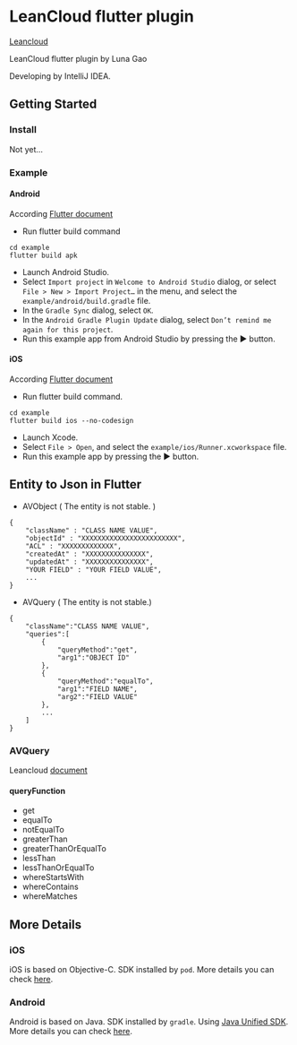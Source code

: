 # LeanCloud flutter plugin

[Leancloud](https://leancloud.cn/)

LeanCloud flutter plugin by Luna Gao

Developing by IntelliJ IDEA.

## Getting Started

### Install

Not yet...

### Example

#### Android
According [Flutter document](https://flutter.io/docs/development/packages-and-plugins/developing-packages#step-2b-add-android-platform-code-javakt)
* Run flutter build command
```
cd example
flutter build apk
```
* Launch Android Studio.
* Select `Import project` in `Welcome to Android Studio` dialog, or select `File > New > Import Project…` in the menu, and select the `example/android/build.gradle` file.
* In the `Gradle Sync` dialog, select `OK`.
* In the `Android Gradle Plugin Update` dialog, select `Don’t remind me again for this project`.
* Run this example app from Android Studio by pressing the ▶ button.
  
#### iOS
According [Flutter document](https://flutter.io/docs/development/packages-and-plugins/developing-packages#step-2c-add-ios-platform-code-hmswift)
* Run flutter build command.
```
cd example
flutter build ios --no-codesign
```
* Launch Xcode.
* Select `File > Open`, and select the `example/ios/Runner.xcworkspace` file.
* Run this example app by pressing the ▶ button.

## Entity to Json in Flutter
* AVObject ( The entity is not stable. )
```
{
    "className" : "CLASS NAME VALUE",
    "objectId" : "XXXXXXXXXXXXXXXXXXXXXXXX",
    "ACL" : "XXXXXXXXXXXXX",
    "createdAt" : "XXXXXXXXXXXXXXX",
    "updatedAt" : "XXXXXXXXXXXXXXX",
    "YOUR FIELD" : "YOUR FIELD VALUE",
    ...
}
```

* AVQuery ( The entity is not stable.)
```
{
    "className":"CLASS NAME VALUE",
    "queries":[
        {
            "queryMethod":"get",
            "arg1":"OBJECT ID"
        },
        {
            "queryMethod":"equalTo",
            "arg1":"FIELD NAME",
            "arg2":"FIELD VALUE"
        },
        ...
    ]
}
```

### AVQuery
Leancloud [document](https://github.com/leancloud/java-sdk-all/wiki/1.%E5%AD%98%E5%82%A8-3-AVQuery)
#### queryFunction
* get
* equalTo
* notEqualTo
* greaterThan
* greaterThanOrEqualTo
* lessThan
* lessThanOrEqualTo
* whereStartsWith
* whereContains
* whereMatches

## More Details
### iOS
iOS is based on Objective-C. SDK installed by `pod`. More details you can check [here](https://leancloud.cn/docs/sdk_setup-objc.html).

### Android
Android is based on Java. SDK installed by `gradle`. Using [Java Unified SDK](https://blog.leancloud.cn/6376/). More details you can check [here](https://github.com/leancloud/java-sdk-all).
